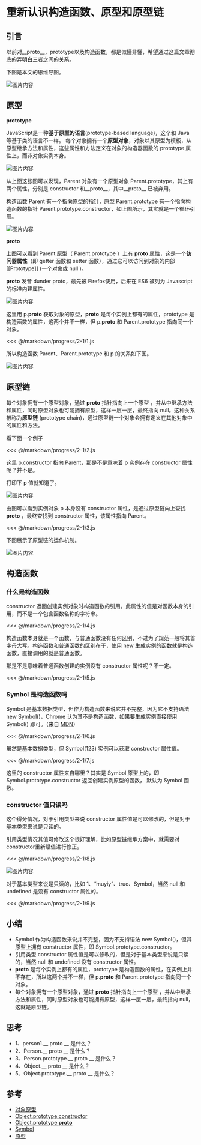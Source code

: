 # 重新认识构造函数、原型和原型链

## 引言
以前对__proto__，prototype以及构造函数，都是似懂非懂，希望通过这篇文章彻底的弄明白三者之间的关系。

下图是本文的思维导图。

![图片内容](http://resource.muyiy.vip/image/2019-07-24-060259.jpg)

## 原型

**prototype**

JavaScript是一种**基于原型的语言**(prototype-based language)，这个和 Java 等基于类的语言不一样。
每个对象拥有一个**原型对象**，对象以其原型为模板，从原型继承方法和属性，这些属性和方法定义在对象的构造器函数的 prototype 属性上，而非对象实例本身。

![图片内容](http://resource.muyiy.vip/image/2019-07-24-60302.jpg)

从上面这张图可以发现，Parent 对象有一个原型对象 Parent.prototype，其上有两个属性，分别是 constructor 和__proto__，其中__proto__ 已被弃用。

构造函数 Parent 有一个指向原型的指针，原型 Parent.prototype 有一个指向构造函数的指针 Parent.prototype.constructor，如上图所示，其实就是一个循环引用。

![图片内容](http://resource.muyiy.vip/image/2019-07-24-060303.jpg)

**__proto__**

上图可以看到 Parent 原型（ Parent.prototype ）上有 __proto__ 属性，这是一个**访问器属性**（即 getter 函数和 setter 函数），通过它可以访问到对象的内部 [[Prototype]] (一个对象或 null )。

__proto__ 发音 dunder proto，最先被 Firefox使用，后来在 ES6 被列为 Javascript 的标准内建属性。

![图片内容](http://resource.muyiy.vip/image/2019-07-24-060304.jpg)

这里用 p.__proto__ 获取对象的原型，__proto__ 是每个实例上都有的属性，prototype 是构造函数的属性，这两个并不一样，但 p.__proto__ 和 Parent.prototype 指向同一个对象。

<<< @/markdown/progress/2-1/1.js

所以构造函数 Parent、Parent.prototype 和 p 的关系如下图。

![图片内容](http://resource.muyiy.vip/image/2019-07-24-060305.jpg)

## 原型链

每个对象拥有一个原型对象，通过 __proto__ 指针指向上一个原型 ，并从中继承方法和属性，同时原型对象也可能拥有原型，这样一层一层，最终指向 null。这种关系被称为**原型链** (prototype chain)，通过原型链一个对象会拥有定义在其他对象中的属性和方法。

看下面一个例子

<<< @/markdown/progress/2-1/2.js

这里 p.constructor 指向 Parent，那是不是意味着 p 实例存在 constructor 属性呢？并不是。

打印下 p 值就知道了。

![图片内容](http://resource.muyiy.vip/image/2019-07-24-060307.jpg)

由图可以看到实例对象 p 本身没有 constructor 属性，是通过原型链向上查找 __proto__ ，最终查找到 constructor 属性，该属性指向 Parent。

<<< @/markdown/progress/2-1/3.js

下图展示了原型链的运作机制。

![图片内容](http://resource.muyiy.vip/image/2019-07-24-060308.jpg)

## 构造函数

### 什么是构造函数

constructor 返回创建实例对象时构造函数的引用。此属性的值是对函数本身的引用，而不是一个包含函数名称的字符串。

<<< @/markdown/progress/2-1/4.js

构造函数本身就是一个函数，与普通函数没有任何区别，不过为了规范一般将其首字母大写。构造函数和普通函数的区别在于，使用 new 生成实例的函数就是构造函数，直接调用的就是普通函数。

那是不是意味着普通函数创建的实例没有 constructor 属性呢？不一定。

<<< @/markdown/progress/2-1/5.js

### Symbol 是构造函数吗

Symbol 是基本数据类型，但作为构造函数来说它并不完整，因为它不支持语法 new Symbol()，Chrome 认为其不是构造函数，如果要生成实例直接使用 Symbol() 即可。（来自 [MDN](https://developer.mozilla.org/zh-CN/docs/Web/JavaScript/Reference/Global_Objects/Symbol)）

<<< @/markdown/progress/2-1/6.js

虽然是基本数据类型，但 Symbol(123) 实例可以获取 constructor 属性值。

<<< @/markdown/progress/2-1/7.js

这里的 constructor 属性来自哪里？其实是 Symbol 原型上的，即 Symbol.prototype.constructor 返回创建实例原型的函数， 默认为 Symbol 函数。

### constructor 值只读吗

这个得分情况，对于引用类型来说 constructor 属性值是可以修改的，但是对于基本类型来说是只读的。

引用类型情况其值可修改这个很好理解，比如原型链继承方案中，就需要对 constructor重新赋值进行修正。

<<< @/markdown/progress/2-1/8.js

![图片内容](http://resource.muyiy.vip/image/2019-07-24-060301.jpg)

对于基本类型来说是只读的，比如 1、“muyiy”、true、Symbol，当然 null 和 undefined 是没有 constructor 属性的。

<<< @/markdown/progress/2-1/9.js

## 小结

- Symbol 作为构造函数来说并不完整，因为不支持语法 new Symbol()，但其原型上拥有 constructor 属性，即 Symbol.prototype.constructor。
- 引用类型 constructor 属性值是可以修改的，但是对于基本类型来说是只读的，当然 null 和 undefined 没有 constructor 属性。
- __proto__ 是每个实例上都有的属性，prototype 是构造函数的属性，在实例上并不存在，所以这两个并不一样，但 p.__proto__ 和 Parent.prototype 指向同一个对象。
- 每个对象拥有一个原型对象，通过 __proto__ 指针指向上一个原型 ，并从中继承方法和属性，同时原型对象也可能拥有原型，这样一层一层，最终指向 null，这就是原型链。

## 思考

- 1、person1.__ proto __ 是什么？
- 2、Person.__ proto __ 是什么？
- 3、Person.prototype.__ proto __ 是什么？
- 4、Object.__ proto __ 是什么？
- 5、Object.prototype.__ proto __ 是什么？

## 参考

- [对象原型](https://developer.mozilla.org/zh-CN/docs/Learn/JavaScript/Objects/Object_prototypes)
- [Object.prototype.constructor](https://developer.mozilla.org/zh-CN/docs/Web/JavaScript/Reference/Global_Objects/Object/constructor)
- [Object.prototype.__proto__](https://developer.mozilla.org/zh-CN/docs/Web/JavaScript/Reference/Global_Objects/Object/proto)
- [Symbol](https://developer.mozilla.org/zh-CN/docs/Web/JavaScript/Reference/Global_Objects/Symbol)
- [原型](https://bonsaiden.github.io/JavaScript-Garden/zh/#object.prototype)


